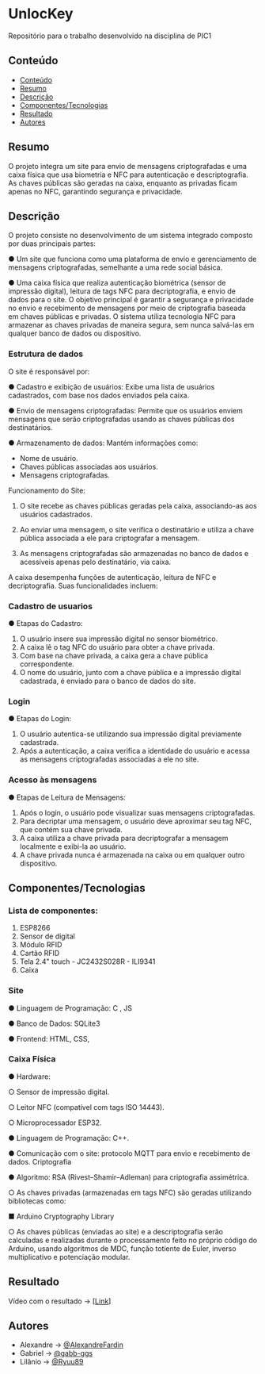 # UnlocKey

Repositório para o trabalho desenvolvido na disciplina de PIC1

## Conteúdo
- [Conteúdo](#conteúdo)
- [Resumo](#resumo)
- [Descrição](#descrição)
- [Componentes/Tecnologias](#componentes)
- [Resultado](#resultado)
- [Autores](#autores)

## Resumo
O projeto integra um site para envio de mensagens criptografadas e uma caixa
física que usa biometria e NFC para autenticação e descriptografia. As chaves
públicas são geradas na caixa, enquanto as privadas ficam apenas no NFC,
garantindo segurança e privacidade.

## Descrição
O projeto consiste no desenvolvimento de um sistema integrado composto por
duas principais partes:

● Um site que funciona como uma plataforma de envio e gerenciamento de
mensagens criptografadas, semelhante a uma rede social básica.

● Uma caixa física que realiza autenticação biométrica (sensor de impressão
digital), leitura de tags NFC para decriptografia, e envio de dados para o site.
O objetivo principal é garantir a segurança e privacidade no envio e recebimento de
mensagens por meio de criptografia baseada em chaves públicas e privadas. O
sistema utiliza tecnologia NFC para armazenar as chaves privadas de maneira segura,
sem nunca salvá-las em qualquer banco de dados ou dispositivo.

### Estrutura de dados
O site é responsável por:

● Cadastro e exibição de usuários: Exibe uma lista de usuários cadastrados, com
base nos dados enviados pela caixa.

● Envio de mensagens criptografadas: Permite que os usuários enviem
mensagens que serão criptografadas usando as chaves públicas dos
destinatários.

● Armazenamento de dados: Mantém informações como:

- Nome de usuário.
- Chaves públicas associadas aos usuários.
- Mensagens criptografadas.
  
Funcionamento do Site:

1. O site recebe as chaves públicas geradas pela caixa, associando-as aos usuários
cadastrados.

2. Ao enviar uma mensagem, o site verifica o destinatário e utiliza a chave pública
associada a ele para criptografar a mensagem.

3. As mensagens criptografadas são armazenadas no banco de dados e acessíveis
apenas pelo destinatário, via caixa.

A caixa desempenha funções de autenticação, leitura de NFC e decriptografia. Suas
funcionalidades incluem:

### Cadastro de usuarios

● Etapas do Cadastro:

1. O usuário insere sua impressão digital no sensor biométrico.
2. A caixa lê o tag NFC do usuário para obter a chave privada.
3. Com base na chave privada, a caixa gera a chave pública
correspondente.
4. O nome do usuário, junto com a chave pública e a impressão digital
cadastrada, é enviado para o banco de dados do site.

### Login
● Etapas do Login:
1. O usuário autentica-se utilizando sua impressão digital previamente
cadastrada.
2. Após a autenticação, a caixa verifica a identidade do usuário e acessa as
mensagens criptografadas associadas a ele no site.

### Acesso às mensagens
● Etapas de Leitura de Mensagens:
1. Após o login, o usuário pode visualizar suas mensagens criptografadas.
2. Para decriptar uma mensagem, o usuário deve aproximar seu tag NFC,
que contém sua chave privada.
3. A caixa utiliza a chave privada para decriptografar a mensagem
localmente e exibi-la ao usuário.
4. A chave privada nunca é armazenada na caixa ou em qualquer outro
dispositivo.

## Componentes/Tecnologias

### Lista de componentes:
1. ESP8266
2. Sensor de digital
3. Módulo RFID
4. Cartão RFID
5. Tela 2.4" touch - JC2432S028R - ILI9341
6. Caixa

### Site

● Linguagem de Programação: C , JS 

● Banco de Dados: SQLite3 

● Frontend: HTML, CSS, 

### Caixa Física 

● Hardware: 

○ Sensor de impressão digital. 

○ Leitor NFC (compatível com tags ISO 14443).

○ Microprocessador ESP32.

● Linguagem de Programação: C++.

● Comunicação com o site: protocolo MQTT para envio e recebimento de dados.
Criptografia

● Algoritmo: RSA (Rivest–Shamir–Adleman) para criptografia assimétrica.

○ As chaves privadas (armazenadas em tags NFC) são geradas utilizando
bibliotecas como:

■ Arduino Cryptography Library

○ As chaves públicas (enviadas ao site) e a descriptografia serão
calculadas e realizadas durante o processamento feito no próprio código
do Arduino, usando algoritmos de MDC, função totiente de Euler, inverso
multiplicativo e potenciação modular.


## Resultado

Vídeo com o resultado -> [[Link](https://www.youtube.com/watch?v=IrBOTmfxLJI&t=4s)]

## Autores

- Alexandre -> [@AlexandreFardin](https://github.com/AlexandreFardin)
- Gabriel -> [@gabb-ggs](https://github.com/gabb-ggs)
- Lilânio -> [@Ryuu89](https://github.com/Ryuu89)

